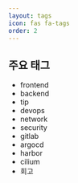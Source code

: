 ```yaml
---
layout: tags
icon: fas fa-tags
order: 2
---
```


## 주요 태그

- frontend
- backend
- tip
- devops
- network
- security
- gitlab
- argocd
- harbor
- cilium
- 회고
